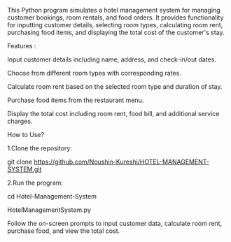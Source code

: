 This Python program simulates a hotel management system for managing customer bookings, room rentals, and food orders. It provides functionality for inputting customer details, selecting room types, calculating room rent, purchasing food items, and displaying the total cost of the customer's stay.

Features :

Input customer details including name, address, and check-in/out dates.

Choose from different room types with corresponding rates.

Calculate room rent based on the selected room type and duration of stay.

Purchase food items from the restaurant menu.

Display the total cost including room rent, food bill, and additional service charges.

How to Use?

1.Clone the repository:

git clone https://github.com/Noushin-Kureshi/HOTEL-MANAGEMENT-SYSTEM.git

2.Run the program:

cd Hotel-Management-System

HotelManagementSystem.py

Follow the on-screen prompts to input customer data, calculate room rent, purchase food, and view the total cost.
